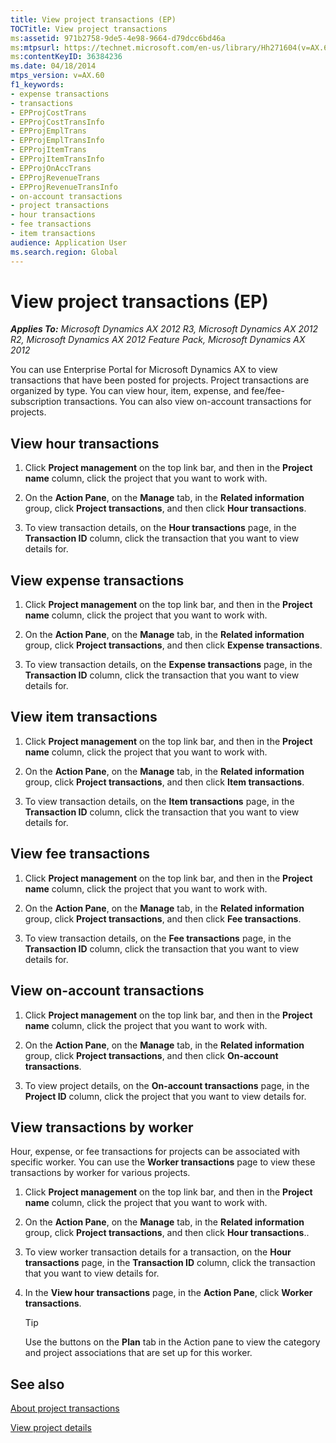 ```yaml
---
title: View project transactions (EP)
TOCTitle: View project transactions
ms:assetid: 971b2758-9de5-4e98-9664-d79dcc6bd46a
ms:mtpsurl: https://technet.microsoft.com/en-us/library/Hh271604(v=AX.60)
ms:contentKeyID: 36384236
ms.date: 04/18/2014
mtps_version: v=AX.60
f1_keywords:
- expense transactions
- transactions
- EPProjCostTrans
- EPProjCostTransInfo
- EPProjEmplTrans
- EPProjEmplTransInfo
- EPProjItemTrans
- EPProjItemTransInfo
- EPProjOnAccTrans
- EPProjRevenueTrans
- EPProjRevenueTransInfo
- on-account transactions
- project transactions
- hour transactions
- fee transactions
- item transactions
audience: Application User
ms.search.region: Global
---
```


# View project transactions (EP) 


_**Applies To:** Microsoft Dynamics AX 2012 R3, Microsoft Dynamics AX 2012 R2, Microsoft Dynamics AX 2012 Feature Pack, Microsoft Dynamics AX 2012_

You can use Enterprise Portal for Microsoft Dynamics AX to view transactions that have been posted for projects. Project transactions are organized by type. You can view hour, item, expense, and fee/fee-subscription transactions. You can also view on-account transactions for projects.

## View hour transactions

1.  Click **Project management** on the top link bar, and then in the **Project name** column, click the project that you want to work with.

2.  On the **Action Pane**, on the **Manage** tab, in the **Related information** group, click **Project transactions**, and then click **Hour transactions**.

3.  To view transaction details, on the **Hour transactions** page, in the **Transaction ID** column, click the transaction that you want to view details for.

## View expense transactions

1.  Click **Project management** on the top link bar, and then in the **Project name** column, click the project that you want to work with.

2.  On the **Action Pane**, on the **Manage** tab, in the **Related information** group, click **Project transactions**, and then click **Expense transactions**.

3.  To view transaction details, on the **Expense transactions** page, in the **Transaction ID** column, click the transaction that you want to view details for.

## View item transactions

1.  Click **Project management** on the top link bar, and then in the **Project name** column, click the project that you want to work with.

2.  On the **Action Pane**, on the **Manage** tab, in the **Related information** group, click **Project transactions**, and then click **Item transactions**.

3.  To view transaction details, on the **Item transactions** page, in the **Transaction ID** column, click the transaction that you want to view details for.

## View fee transactions

1.  Click **Project management** on the top link bar, and then in the **Project name** column, click the project that you want to work with.

2.  On the **Action Pane**, on the **Manage** tab, in the **Related information** group, click **Project transactions**, and then click **Fee transactions**.

3.  To view transaction details, on the **Fee transactions** page, in the **Transaction ID** column, click the transaction that you want to view details for.

## View on-account transactions

1.  Click **Project management** on the top link bar, and then in the **Project name** column, click the project that you want to work with.

2.  On the **Action Pane**, on the **Manage** tab, in the **Related information** group, click **Project transactions**, and then click **On-account transactions**.

3.  To view project details, on the **On-account transactions** page, in the **Project ID** column, click the project that you want to view details for.

## View transactions by worker

Hour, expense, or fee transactions for projects can be associated with specific worker. You can use the **Worker transactions** page to view these transactions by worker for various projects.

1.  Click **Project management** on the top link bar, and then in the **Project name** column, click the project that you want to work with.

2.  On the **Action Pane**, on the **Manage** tab, in the **Related information** group, click **Project transactions**, and then click **Hour transactions**..

3.  To view worker transaction details for a transaction, on the **Hour transactions** page, in the **Transaction ID** column, click the transaction that you want to view details for.

4.  In the **View hour transactions** page, in the **Action Pane**, click **Worker transactions**.
    

    > [!TIP]
    > <P>Use the buttons on the <STRONG>Plan</STRONG> tab in the Action pane to view the category and project associations that are set up for this worker.</P>



## See also

[About project transactions](about-project-transactions.md)

[View project details](view-project-details.md)

  


